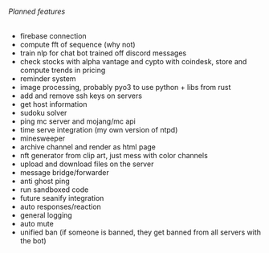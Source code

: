 ###### Planned features
* firebase connection
* compute fft of sequence (why not)
* train nlp for chat bot trained off discord messages
* check stocks with alpha vantage and cypto with coindesk, store and compute trends in pricing
* reminder system
* image processing, probably pyo3 to use python + libs from rust
* add and remove ssh keys on servers
* get host information
* sudoku solver
* ping mc server and mojang/mc api
* time serve integration (my own version of ntpd)
* minesweeper
* archive channel and render as html page
* nft generator from clip art, just mess with color channels
* upload and download files on the server
* message bridge/forwarder
* anti ghost ping
* run sandboxed code
* future seanify integration
* auto responses/reaction
* general logging
* auto mute
* unified ban (if someone is banned, they get banned from all servers with the bot)
